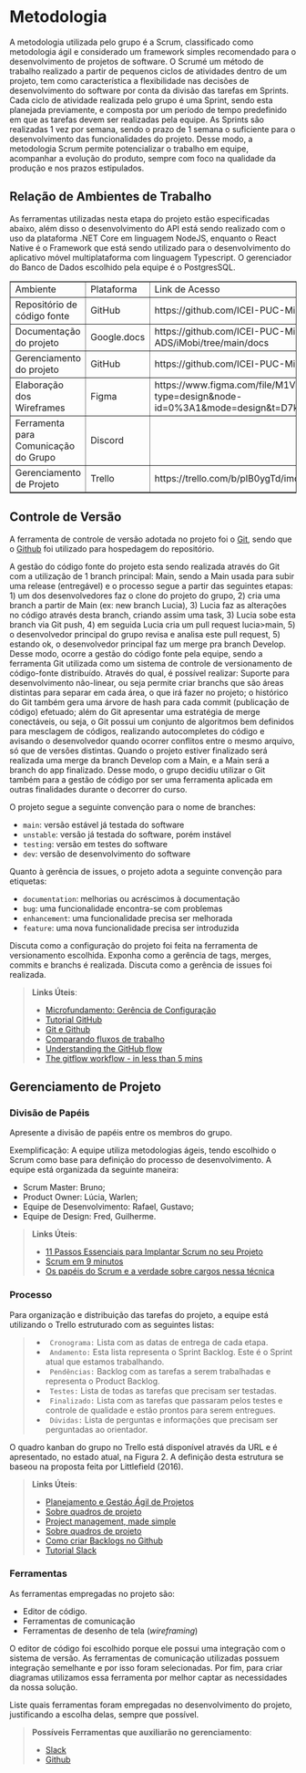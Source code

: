 
# Metodologia

A metodologia utilizada pelo grupo é a Scrum, classificado como metodologia ágil e considerado um framework simples recomendado para o desenvolvimento de projetos de software. O Scrumé um método de trabalho realizado a partir de pequenos ciclos de atividades dentro de um projeto, tem como característica a flexibilidade nas decisões de desenvolvimento do software por conta da divisão das tarefas em Sprints. Cada ciclo de atividade realizada pelo grupo é uma Sprint, sendo esta planejada previamente, e composta por um período de tempo predefinido em que as tarefas devem ser realizadas pela equipe. As Sprints são realizadas 1 vez por semana, sendo o prazo de 1 semana o suficiente para o desenvolvimento das funcionalidades do projeto. Desse modo, a metodologia Scrum permite potencializar o trabalho em equipe, acompanhar a evolução do produto, sempre com foco na qualidade da produção e nos prazos estipulados.

## Relação de Ambientes de Trabalho

As ferramentas utilizadas nesta etapa do projeto estão especificadas abaixo, além disso o desenvolvimento do API está sendo realizado com o uso da plataforma .NET Core em linguagem NodeJS, enquanto o React Native é o Framework que está sendo utilizado para o desenvolvimento do aplicativo móvel multiplataforma com linguagem Typescript. O gerenciador do Banco de Dados escolhido pela equipe é o PostgresSQL.

<table border="1">
    <tr>
        <td>Ambiente</td>
        <td>Plataforma</td>
        <td>Link de Acesso</td>
    </tr>
    <tr>
        <td>Repositório de código fonte</td>
        <td>GitHub</td>
        <td>https://github.com/ICEI-PUC-Minas-PMV-ADS/iMobi</td>
    </tr>
    <tr>
        <td>Documentação do projeto</td>
        <td>Google.docs</td>
        <td>https://github.com/ICEI-PUC-Minas-PMV-ADS/iMobi/tree/main/docs</td>
    </tr>
    <tr>
        <td>Gerenciamento do projeto</td>
        <td>GitHub</td>
        <td>https://github.com/ICEI-PUC-Minas-PMV-ADS/iMobi</td>
    </tr>
     <tr>
        <td>Elaboração dos Wireframes</td>
        <td>Figma</td>
        <td>https://www.figma.com/file/M1Vv0b2uczchXVCOibZ7mo/iMobi?type=design&node-id=0%3A1&mode=design&t=D7kDE8y73d6FOa9o-1</td>
    </tr>
     <tr>
        <td>Ferramenta para Comunicação do Grupo</td>
        <td>Discord</td>
        <td></td>
    </tr>
    <tr>
        <td>Gerenciamento de Projeto</td>
        <td>Trello</td>
        <td>https://trello.com/b/pIB0ygTd/imobi</td>
    </tr>
</table>

## Controle de Versão

A ferramenta de controle de versão adotada no projeto foi o
[Git](https://git-scm.com/), sendo que o [Github](https://github.com)
foi utilizado para hospedagem do repositório.

A gestão do código fonte do projeto esta sendo realizada através do Git com a utilização de 1 branch principal: Main, sendo a Main usada para subir uma release (entregável) e o processo segue a partir das seguintes etapas: 1) um dos desenvolvedores faz o clone do projeto do grupo, 2) cria uma branch a partir de Main (ex: new branch Lucia), 3) Lucia faz as alterações no código através desta branch, criando assim uma task, 3) Lucia sobe esta branch via Git push, 4) em seguida Lucia cria um pull request lucia>main, 5) o desenvolvedor principal do grupo revisa e analisa este pull request, 5) estando ok, o desenvolvedor principal faz um merge pra branch Develop.  Desse modo, ocorre a gestão do código fonte pela equipe, sendo a ferramenta Git utilizada como um sistema de controle de versionamento de código-fonte distribuído. Através do qual, é possível realizar: Suporte para desenvolvimento não-linear, ou seja permite criar branchs que são áreas distintas para separar em cada área, o que irá fazer no projeto; o histórico do Git também gera uma árvore de hash para cada commit (publicação de código) efetuado; além do Git apresentar uma estratégia de merge conectáveis, ou seja, o Git possui um conjunto de algoritmos bem definidos para mesclagem de códigos, realizando autocompletes do código e avisando o desenvolvedor quando ocorrer conflitos entre o mesmo arquivo, só que de versões distintas.
Quando o projeto estiver finalizado será realizada uma merge da branch Develop com a Main, e a Main será a branch do app finalizado.
Desse modo, o grupo decidiu utilizar o Git também para a gestão de código por ser uma ferramenta aplicada em outras finalidades durante o decorrer do curso.

O projeto segue a seguinte convenção para o nome de branches:

- `main`: versão estável já testada do software
- `unstable`: versão já testada do software, porém instável
- `testing`: versão em testes do software
- `dev`: versão de desenvolvimento do software

Quanto à gerência de issues, o projeto adota a seguinte convenção para
etiquetas:

- `documentation`: melhorias ou acréscimos à documentação
- `bug`: uma funcionalidade encontra-se com problemas
- `enhancement`: uma funcionalidade precisa ser melhorada
- `feature`: uma nova funcionalidade precisa ser introduzida

Discuta como a configuração do projeto foi feita na ferramenta de versionamento escolhida. Exponha como a gerência de tags, merges, commits e branchs é realizada. Discuta como a gerência de issues foi realizada.

> **Links Úteis**:
> - [Microfundamento: Gerência de Configuração](https://pucminas.instructure.com/courses/87878/)
> - [Tutorial GitHub](https://guides.github.com/activities/hello-world/)
> - [Git e Github](https://www.youtube.com/playlist?list=PLHz_AreHm4dm7ZULPAmadvNhH6vk9oNZA)
>  - [Comparando fluxos de trabalho](https://www.atlassian.com/br/git/tutorials/comparing-workflows)
> - [Understanding the GitHub flow](https://guides.github.com/introduction/flow/)
> - [The gitflow workflow - in less than 5 mins](https://www.youtube.com/watch?v=1SXpE08hvGs)

## Gerenciamento de Projeto

### Divisão de Papéis

Apresente a divisão de papéis entre os membros do grupo.

Exemplificação: A equipe utiliza metodologias ágeis, tendo escolhido o Scrum como base para definição do processo de desenvolvimento. A equipe está organizada da seguinte maneira:
- Scrum Master: Bruno;
- Product Owner: Lúcia, Warlen;
- Equipe de Desenvolvimento: Rafael, Gustavo;
- Equipe de Design: Fred, Guilherme.

> **Links Úteis**:
> - [11 Passos Essenciais para Implantar Scrum no seu Projeto](https://mindmaster.com.br/scrum-11-passos/)
> - [Scrum em 9 minutos](https://www.youtube.com/watch?v=XfvQWnRgxG0)
> - [Os papéis do Scrum e a verdade sobre cargos nessa técnica](https://www.atlassian.com/br/agile/scrum/roles)

### Processo

Para organização e distribuição das tarefas do projeto, a equipe está utilizando o Trello estruturado com as seguintes listas: 

> - ` Cronograma:`  Lista com as datas de entrega de cada etapa.
> - ` Andamento:`  Esta lista representa o Sprint Backlog. Este é o Sprint atual que estamos trabalhando.
> - ` Pendências:`  Backlog com as tarefas a serem trabalhadas e representa o Product Backlog.
> - ` Testes:`  Lista de todas as tarefas que precisam ser testadas.
> - ` Finalizado:`  Lista  com as tarefas que passaram pelos testes e controle de qualidade e estão prontos para serem entregues. 
> - ` Dúvidas:`  Lista de perguntas e informações que precisam ser perguntadas ao orientador.

O quadro kanban do grupo no Trello está disponível através da URL <urlTrello> e é apresentado, no estado atual, na Figura 2. A definição desta estrutura se baseou na proposta feita por Littlefield (2016).
 
> **Links Úteis**:
> - [Planejamento e Gestáo Ágil de Projetos](https://pucminas.instructure.com/courses/87878/pages/unidade-2-tema-2-utilizacao-de-ferramentas-para-controle-de-versoes-de-software)
> - [Sobre quadros de projeto](https://docs.github.com/pt/issues/organizing-your-work-with-project-boards/managing-project-boards/about-project-boards)
> - [Project management, made simple](https://github.com/features/project-management/)
> - [Sobre quadros de projeto](https://docs.github.com/pt/github/managing-your-work-on-github/about-project-boards)
> - [Como criar Backlogs no Github](https://www.youtube.com/watch?v=RXEy6CFu9Hk)
> - [Tutorial Slack](https://slack.com/intl/en-br/)

### Ferramentas

As ferramentas empregadas no projeto são:

- Editor de código.
- Ferramentas de comunicação
- Ferramentas de desenho de tela (_wireframing_)

O editor de código foi escolhido porque ele possui uma integração com o sistema de versão. As ferramentas de comunicação utilizadas possuem integração semelhante e por isso foram selecionadas. Por fim, para criar diagramas utilizamos essa ferramenta por melhor captar as necessidades da nossa solução.

Liste quais ferramentas foram empregadas no desenvolvimento do projeto, justificando a escolha delas, sempre que possível.
 
> **Possíveis Ferramentas que auxiliarão no gerenciamento**: 
> - [Slack](https://slack.com/)
> - [Github](https://github.com/)
